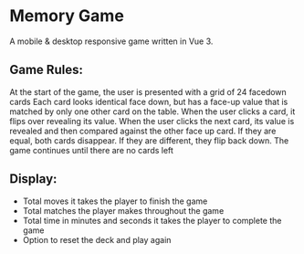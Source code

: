 # Memory Game

A mobile & desktop responsive game written in Vue 3. 

## Game Rules:
At the start of the game, the user is presented with a grid of 24 facedown cards
Each card looks identical face down, but has a face-up value that is matched by only one other card on the table.
When the user clicks a card, it flips over revealing its value.
When the user clicks the next card, its value is revealed and then compared against the other face up card. If they are equal, both cards disappear. If they are different, they flip back down.
The game continues until there are no cards left

## Display:
- Total moves it takes the player to finish the game 
- Total matches the player makes throughout the game 
- Total time in minutes and seconds it takes the player to complete the game
- Option to reset the deck and play again

